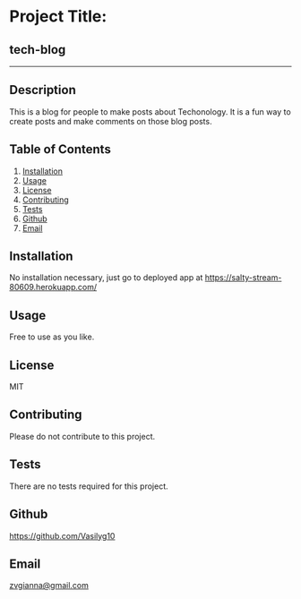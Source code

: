   # Project Title: 
  ## tech-blog
  ----
  ## Description
  This is a blog for people to make posts about Techonology. It is a fun way to create posts and make comments on those blog posts.

  ## Table of Contents
  1. [Installation](#Installation)
  2. [Usage](#Usage)
  3. [License](#License)
  4. [Contributing](#Contributing)
  5. [Tests](#Tests)
  6. [Github](#Github)
  7. [Email](#Email)

  ## Installation
  No installation necessary, just go to deployed app at https://salty-stream-80609.herokuapp.com/

  ## Usage
  Free to use as you like.

  ## License
  MIT

  ## Contributing
  Please do not contribute to this project.

  ## Tests
  There are no tests required for this project.

  ## Github
  https://github.com/Vasilyg10

  ## Email
  zvgianna@gmail.com